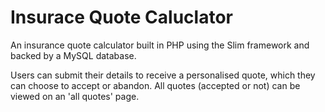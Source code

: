 # Insurace Quote Caluclator

An insurance quote calculator built in PHP using the Slim framework and backed by a MySQL database.

Users can submit their details to receive a personalised quote, which they can choose to accept or abandon.
All quotes (accepted or not) can be viewed on an 'all quotes' page.